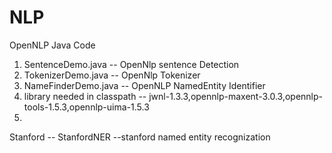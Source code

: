 NLP
===

OpenNLP Java Code 

1. SentenceDemo.java    -- OpenNlp sentence Detection 
2. TokenizerDemo.java   -- OpenNlp Tokenizer 
3. NameFinderDemo.java  -- OpenNLP NamedEntity Identifier 
4. library needed in classpath -- jwnl-1.3.3,opennlp-maxent-3.0.3,opennlp-tools-1.5.3,opennlp-uima-1.5.3
5. 

Stanford
 -- StanfordNER --stanford named entity recognization
